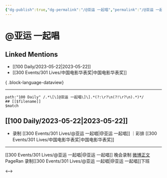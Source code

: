 ```yaml
---
{"dg-publish":true,"dg-permalink":"/@亚运 一起唱","permalink":"/@亚运 一起唱/","created":"2023-05-25T12:39:28.461+08:00","updated":"2023-05-26T09:55:46.900+08:00"}
---
```


# @亚运 一起唱

## Linked Mentions
- [[100 Daily/2023-05-22\|2023-05-22]]
- [[300 Events/301 Lives/中国电影华表奖\|中国电影华表奖]]

{ .block-language-dataview}

---

```expander
path:"100 Daily" /.*\[\[@亚运 一起唱\]\].*(?:\r?\n(?!\r?\n).*)*/
## [[$filename]]
$match
```
## [[100 Daily/2023-05-22\|2023-05-22]]
  - 录制 [[300 Events/301 Lives/@亚运 一起唱\|@亚运 一起唱]] ｜彩排 [[300 Events/301 Lives/中国电影华表奖\|中国电影华表奖]]
---
[[300 Events/301 Lives/@亚运 一起唱\|@亚运 一起唱]] 晚会录制
[微博正文](https://weibo.com/7633014126/4904342497527559) PageRan 录制[[300 Events/301 Lives/@亚运 一起唱\|@亚运 一起唱]]下班

<-->